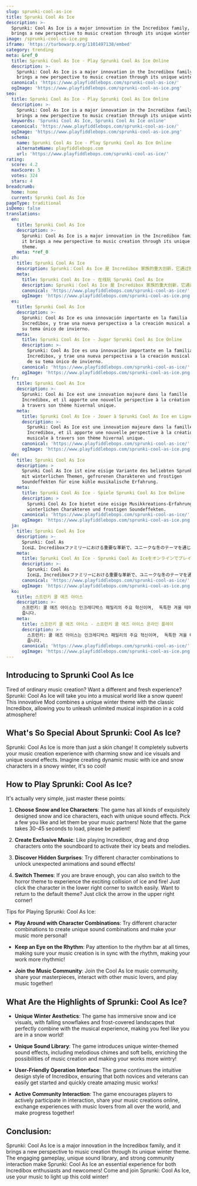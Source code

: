 ```yaml
---
slug: sprunki-cool-as-ice
title: Sprunki Cool As Ice
description: >-
  Sprunki: Cool As Ice is a major innovation in the Incredibox family, and it
  brings a new perspective to music creation through its unique winter theme.
image: /sprunki-cool-as-ice.png
iframe: 'https://turbowarp.org/1101497138/embed'
category: trending
meta: &ref_0
  title: Sprunki Cool As Ice - Play Sprunki Cool As Ice Online
  description: >-
    Sprunki: Cool As Ice is a major innovation in the Incredibox family, and it
    brings a new perspective to music creation through its unique winter theme.
  canonical: 'https://www.playfiddlebops.com/sprunki-cool-as-ice/'
  ogImage: 'https://www.playfiddlebops.com/sprunki-cool-as-ice.png'
seo:
  title: Sprunki Cool As Ice - Play Sprunki Cool As Ice Online
  description: >-
    Sprunki: Cool As Ice is a major innovation in the Incredibox family, and it
    brings a new perspective to music creation through its unique winter theme.
  keywords: 'Sprunki Cool As Ice, Sprunki Cool As Ice online'
  canonical: 'https://www.playfiddlebops.com/sprunki-cool-as-ice/'
  ogImage: 'https://www.playfiddlebops.com/sprunki-cool-as-ice.png'
  schema:
    name: Sprunki Cool As Ice - Play Sprunki Cool As Ice Online
    alternateName: playfiddlebops.com
    url: 'https://www.playfiddlebops.com/sprunki-cool-as-ice/'
rating:
  score: 4.2
  maxScore: 5
  votes: 324
  stars: 4
breadcrumb:
  home: home
  current: Sprunki Cool As Ice
pageType: traditional
isDemo: false
translations:
  en:
    title: Sprunki Cool As Ice
    description: >-
      Sprunki: Cool As Ice is a major innovation in the Incredibox family, and
      it brings a new perspective to music creation through its unique winter
      theme.
    meta: *ref_0
  zh:
    title: Sprunki Cool As Ice
    description: Sprunki：Cool As Ice 是 Incredibox 家族的重大创新，它通过独特的冬季主题为音乐创作带来新视角。
    meta:
      title: Sprunki Cool As Ice - 在线玩 Sprunki Cool As Ice
      description: Sprunki：Cool As Ice 是 Incredibox 家族的重大创新，它通过独特的冬季主题为音乐创作带来新视角。
      canonical: 'https://www.playfiddlebops.com/sprunki-cool-as-ice/'
      ogImage: 'https://www.playfiddlebops.com/sprunki-cool-as-ice.png'
  es:
    title: Sprunki Cool As Ice
    description: >-
      Sprunki: Cool As Ice es una innovación importante en la familia
      Incredibox, y trae una nueva perspectiva a la creación musical a través de
      su tema único de invierno.
    meta:
      title: Sprunki Cool As Ice - Jugar Sprunki Cool As Ice Online
      description: >-
        Sprunki: Cool As Ice es una innovación importante en la familia
        Incredibox, y trae una nueva perspectiva a la creación musical a través
        de su tema único de invierno.
      canonical: 'https://www.playfiddlebops.com/sprunki-cool-as-ice/'
      ogImage: 'https://www.playfiddlebops.com/sprunki-cool-as-ice.png'
  fr:
    title: Sprunki Cool As Ice
    description: >-
      Sprunki: Cool As Ice est une innovation majeure dans la famille
      Incredibox, et il apporte une nouvelle perspective à la création musicale
      à travers son thème hivernal unique.
    meta:
      title: Sprunki Cool As Ice - Jouer à Sprunki Cool As Ice en Ligne
      description: >-
        Sprunki: Cool As Ice est une innovation majeure dans la famille
        Incredibox, et il apporte une nouvelle perspective à la création
        musicale à travers son thème hivernal unique.
      canonical: 'https://www.playfiddlebops.com/sprunki-cool-as-ice/'
      ogImage: 'https://www.playfiddlebops.com/sprunki-cool-as-ice.png'
  de:
    title: Sprunki Cool As Ice
    description: >
      Sprunki Cool As Ice ist eine eisige Variante des beliebten Sprunki-Spiels
      mit winterlichen Themen, gefrorenen Charakteren und frostigen
      Soundeffekten für eine kühle musikalische Erfahrung.
    meta:
      title: Sprunki Cool As Ice - Spiele Sprunki Cool As Ice Online
      description: >
        Sprunki Cool As Ice bietet eine eisige Musikkreations-Erfahrung mit
        winterlichen Charakteren und frostigen Soundeffekten.
      canonical: 'https://www.playfiddlebops.com/sprunki-cool-as-ice/'
      ogImage: 'https://www.playfiddlebops.com/sprunki-cool-as-ice.png'
  ja:
    title: Sprunki Cool As Ice
    description: >-
      Sprunki: Cool As
      Iceは、Incrediboxファミリーにおける重要な革新で、ユニークな冬のテーマを通じて音楽創作に新しい視点をもたらします。
    meta:
      title: Sprunki Cool As Ice - Sprunki Cool As Iceをオンラインでプレイ
      description: >-
        Sprunki: Cool As
        Iceは、Incrediboxファミリーにおける重要な革新で、ユニークな冬のテーマを通じて音楽創作に新しい視点をもたらします。
      canonical: 'https://www.playfiddlebops.com/sprunki-cool-as-ice/'
      ogImage: 'https://www.playfiddlebops.com/sprunki-cool-as-ice.png'
  ko:
    title: 스프런키 쿨 애즈 아이스
    description: >-
      스프런키: 쿨 애즈 아이스는 인크레디박스 패밀리의 주요 혁신이며,  독특한 겨울 테마를 통해 음악 창작에 새로운 관점을 가져다
      줍니다.
    meta:
      title: 스프런키 쿨 애즈 아이스 - 스프런키 쿨 애즈 아이스 온라인 플레이
      description: >-
        스프런키: 쿨 애즈 아이스는 인크레디박스 패밀리의 주요 혁신이며,  독특한 겨울 테마를 통해 음악 창작에 새로운 관점을 가져다
        줍니다.
      canonical: 'https://www.playfiddlebops.com/sprunki-cool-as-ice/'
      ogImage: 'https://www.playfiddlebops.com/sprunki-cool-as-ice.png'
---
```


## Introducing to Sprunki Cool As Ice

Tired of ordinary music creation? Want a different and fresh experience? Sprunki: Cool As Ice will take you into a musical world like a snow queen! This innovative Mod combines a unique winter theme with the classic Incredibox, allowing you to unleash unlimited musical inspiration in a cold atmosphere!

## What's So Special About Sprunki: Cool As Ice?

Sprunki: Cool As Ice is more than just a skin change! It completely subverts your music creation experience with charming snow and ice visuals and unique sound effects. Imagine creating dynamic music with ice and snow characters in a snowy winter, it's so cool!

## How to Play Sprunki: Cool As Ice?

It's actually very simple, just master these points:

1. **Choose Snow and Ice Characters**: The game has all kinds of exquisitely designed snow and ice characters, each with unique sound effects. Pick a few you like and let them be your music partners! Note that the game takes 30-45 seconds to load, please be patient!

1. **Create Exclusive Music**: Like playing Incredibox, drag and drop characters onto the soundboard to activate their icy beats and melodies.

1. **Discover Hidden Surprises**: Try different character combinations to unlock unexpected animations and sound effects!

1. **Switch Themes**: If you are brave enough, you can also switch to the horror theme to experience the exciting collision of ice and fire! Just click the character in the lower right corner to switch easily. Want to return to the default theme? Just click the arrow in the upper right corner!

Tips for Playing Sprunki: Cool As Ice:

- **Play Around with Character Combinations**: Try different character combinations to create unique sound combinations and make your music more personal!

- **Keep an Eye on the Rhythm**: Pay attention to the rhythm bar at all times, making sure your music creation is in sync with the rhythm, making your work more rhythmic!

- **Join the Music Community**: Join the Cool As Ice music community, share your masterpieces, interact with other music lovers, and play music together!

## What Are the Highlights of Sprunki: Cool As Ice?

- **Unique Winter Aesthetics**: The game has immersive snow and ice visuals, with falling snowflakes and frost-covered landscapes that perfectly combine with the musical experience, making you feel like you are in a snow world!

- **Unique Sound Library**: The game introduces unique winter-themed sound effects, including melodious chimes and soft bells, enriching the possibilities of music creation and making your works more wintry!

- **User-Friendly Operation Interface**: The game continues the intuitive design style of Incredibox, ensuring that both novices and veterans can easily get started and quickly create amazing music works!

- **Active Community Interaction**: The game encourages players to actively participate in interaction, share your music creations online, exchange experiences with music lovers from all over the world, and make progress together!

## Conclusion:

Sprunki: Cool As Ice is a major innovation in the Incredibox family, and it brings a new perspective to music creation through its unique winter theme. The engaging gameplay, unique sound library, and strong community interaction make Sprunki: Cool As Ice an essential experience for both Incredibox enthusiasts and newcomers! Come and join Sprunki: Cool As Ice, use your music to light up this cold winter!
